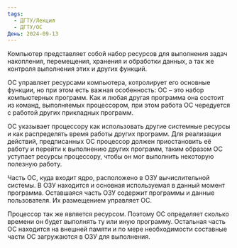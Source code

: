 ```yaml
---
tags:
  - ДГТУ/Лекция
  - ДГТУ/ОС
День: 2024-09-13
---
```

Компьютер представляет собой набор ресурсов для выполнения задач накопления, перемещения, хранения и обработки данных, а так же контроля выполнения этих и других функций.

ОС управляет ресурсами компьютера, котролирует его основные функции, но при этом есть важная особенность: ОС – это набор компьютерных программ. Как и любая другая программа она состоит из команд, выполняемых процессором, при этом работа ОС чередуется с работой других прикладных программ.

ОС указывает процессору как использовать другие системные ресурсы и как распределять время работы других программ. Для реализации действий, предписанных ОС процессор должен приостановить её работу и перейти к выполнению других программ, таким образом ОС уступает ресурсы процессору, чтобы он мог выполнить некоторую полезную работу.

Часть ОС, куда входит ядро, расположено в ОЗУ вычислительной системы. В ОЗУ находится и основная используемая в данный момент программа. Оставшаяся часть ОЗУ содержит программы и данные пользователя. Их размещением управляет ОС.

Процессор так же является ресурсом. Поэтому ОС определяет сколько времени он будет выполнять ту или иную программу. Остальная часть ОС находится на внешней памяти и по мере необходимости составные части ОС загружаются в ОЗУ для выполнения.